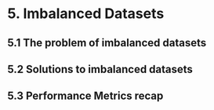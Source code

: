 # 5. Imbalanced Datasets

## 5.1 The problem of imbalanced datasets

## 5.2 Solutions to imbalanced datasets

## 5.3 Performance Metrics recap

